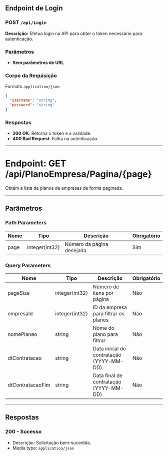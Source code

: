 ## Endpoint de Login

### **POST** `/api/Login`

**Descrição:** Efetua login na API para obter o token necessário para autenticação.

### Parâmetros

- **Sem parâmetros de URL**

### Corpo da Requisição

Formato `application/json`:

```json
{
  "username": "string",
  "password": "string"
}
```

### Respostas

- **200 OK**: Retorna o token e a validade.
- **400 Bad Request**: Falha na autenticação.

---

# Endpoint: GET /api/PlanoEmpresa/Pagina/{page}

Obtém a lista de planos de empresas de forma paginada.

---

## **Parâmetros**

### **Path Parameters**
| Nome | Tipo        | Descrição                   | Obrigatório |
|------|-------------|-----------------------------|-------------|
| page | integer(int32) | Número da página desejada   | Sim         |

### **Query Parameters**
| Nome              | Tipo            | Descrição                                    | Obrigatório |
|-------------------|-----------------|--------------------------------------------|-------------|
| pageSize          | integer(int32) | Número de itens por página                  | Não         |
| empresaId         | integer(int32) | ID da empresa para filtrar os planos        | Não         |
| nomePlaneo        | string         | Nome do plano para filtrar                  | Não         |
| dtContratacao     | string         | Data inicial de contratação (YYYY-MM-DD)    | Não         |
| dtContratacaoFim  | string         | Data final de contratação (YYYY-MM-DD)      | Não         |

---

## **Respostas**

### **200 - Sucesso**
- Descrição: Solicitação bem-sucedida.
- Media type: `application/json`
